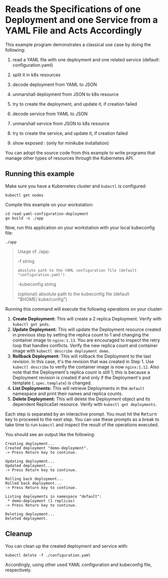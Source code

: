 # Reads the Specifications of one Deployment and one Service from a YAML File and Acts Accordingly

This example program demonstrates a classical use case by doing the following:

1. read a YAML file with one deployment and one related service (default: configuration.yaml)

2. split it in k8s resources

3. decode deployment from YAML to JSON

4. unmarshall deployment from JSON to k8s resource

5. try to create the deployment, and update it, if creation failed

6. decode service from YAML to JSON

7. unmarshall service from JSON to k8s resource

8. try to create the service, and update it, if creation failed

9. show exposed <ip-address>:<port number> (only for minikube installation)

You can adopt the source code from this example to write programs that manage
other types of resources through the Kubernetes API.

## Running this example

Make sure you have a Kubernetes cluster and `kubectl` is configured:

    kubectl get nodes

Compile this example on your workstation:

```
cd read-yaml-configuration-deployment
go build -o ./app
```

Now, run this application on your workstation with your local kubeconfig file:

```
./app
```

> Usage of ./app:
>
>   -f string
>
>     absolute path to the YAML configuration file (default "configuration.yaml")
>
>   -kubeconfig string
>
>   (optional) absolute path to the kubeconfig file (default "$HOME/.kube/config")
>

Running this command will execute the following operations on your cluster:

1. **Create Deployment:** This will create a 2 replica Deployment. Verify with
   `kubectl get pods`.
2. **Update Deployment:** This will update the Deployment resource created in
   previous step by setting the replica count to 1 and changing the container
   image to `nginx:1.13`. You are encouraged to inspect the retry loop that
   handles conflicts. Verify the new replica count and container image with
   `kubectl describe deployment demo`.
3. **Rollback Deployment:** This will rollback the Deployment to the last
   revision. In this case, it's the revision that was created in Step 1.
   Use `kubectl describe` to verify the container image is now `nginx:1.12`.
   Also note that the Deployment's replica count is still 1; this is because a
   Deployment revision is created if and only if the Deployment's pod template
   (`.spec.template`) is changed.
4. **List Deployments:** This will retrieve Deployments in the `default`
   namespace and print their names and replica counts.
5. **Delete Deployment:** This will delete the Deployment object and its
   dependent ReplicaSet resource. Verify with `kubectl get deployments`.

Each step is separated by an interactive prompt. You must hit the
<kbd>Return</kbd> key to proceeed to the next step. You can use these prompts as
a break to take time to  run `kubectl` and inspect the result of the operations
executed.

You should see an output like the following:

```
Creating deployment...
Created deployment "demo-deployment".
-> Press Return key to continue.

Updating deployment...
Updated deployment...
-> Press Return key to continue.

Rolling back deployment...
Rolled back deployment...
-> Press Return key to continue.

Listing deployments in namespace "default":
 * demo-deployment (1 replicas)
-> Press Return key to continue.

Deleting deployment...
Deleted deployment.
```

## Cleanup

You can clean up the created deployment and service with:

    kubectl delete -f ./configuration.yaml

Accordingly, using other used YAML configuration and kubeconfig file, respectively.





